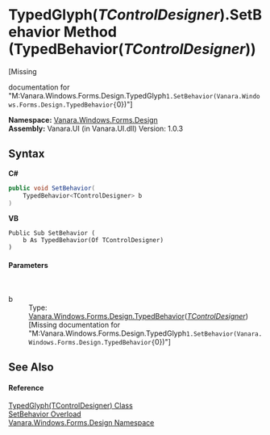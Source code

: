 # TypedGlyph(*TControlDesigner*).SetBehavior Method (TypedBehavior(*TControlDesigner*))
 

\[Missing <summary> documentation for "M:Vanara.Windows.Forms.Design.TypedGlyph`1.SetBehavior(Vanara.Windows.Forms.Design.TypedBehavior{`0})"\]

**Namespace:**&nbsp;<a href="47183544-7c44-c1e2-cf57-c68e49a55933">Vanara.Windows.Forms.Design</a><br />**Assembly:**&nbsp;Vanara.UI (in Vanara.UI.dll) Version: 1.0.3

## Syntax

**C#**<br />
``` C#
public void SetBehavior(
	TypedBehavior<TControlDesigner> b
)
```

**VB**<br />
``` VB
Public Sub SetBehavior ( 
	b As TypedBehavior(Of TControlDesigner)
)
```


#### Parameters
&nbsp;<dl><dt>b</dt><dd>Type: <a href="2da0fdd6-28aa-a22c-a568-446f14e10540">Vanara.Windows.Forms.Design.TypedBehavior</a>(<a href="ae86716a-a6df-2e52-8cde-601bc69c1b23">*TControlDesigner*</a>)<br />\[Missing <param name="b"/> documentation for "M:Vanara.Windows.Forms.Design.TypedGlyph`1.SetBehavior(Vanara.Windows.Forms.Design.TypedBehavior{`0})"\]</dd></dl>

## See Also


#### Reference
<a href="ae86716a-a6df-2e52-8cde-601bc69c1b23">TypedGlyph(TControlDesigner) Class</a><br /><a href="2653f368-b939-d4f3-f64e-73b57a4596ba">SetBehavior Overload</a><br /><a href="47183544-7c44-c1e2-cf57-c68e49a55933">Vanara.Windows.Forms.Design Namespace</a><br />
